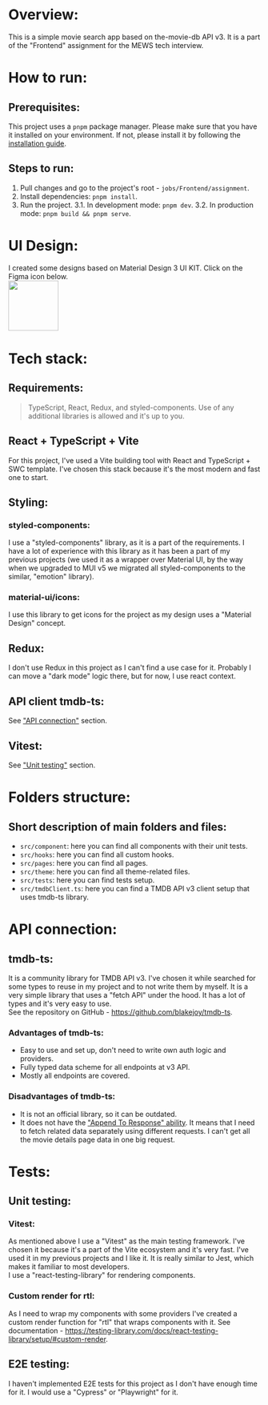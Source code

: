 # Overview:

This is a simple movie search app based on the-movie-db API v3. It is a part of the "Frontend" assignment for the MEWS tech interview.

# How to run:

## Prerequisites:

This project uses a `pnpm` package manager. Please make sure that you have it installed on your environment. If not, please install it by following the [installation guide](https://pnpm.io/installation).

## Steps to run:

1. Pull changes and go to the project's root - `jobs/Frontend/assignment`.
2. Install dependencies: `pnpm install`.
3. Run the project.
   3.1. In development mode: `pnpm dev`.
   3.2. In production mode: `pnpm build && pnpm serve`.

# UI Design:

I created some designs based on Material Design 3 UI KIT. Click on the Figma icon below.<br>
[<img src="https://www.bynder.com/images/meta/meta-figma.jpg" width="100">](<https://www.figma.com/file/gRJTP73ecDzbIUOBvH18fN/Material-3-Design-Kit-(Community)?type=design&node-id=54721%3A26913&mode=design&t=7EhMQFz9oViie8so-1>) <br>

# Tech stack:

## Requirements:

> TypeScript, React, Redux, and styled-components. Use of any additional libraries is allowed and it's up to you.

## React + TypeScript + Vite

For this project, I've used a Vite building tool with React and TypeScript + SWC template. I've chosen this stack because it's the most modern and fast one to start.

## Styling:

### styled-components:

I use a "styled-components" library, as it is a part of the requirements. I have a lot of experience with this library as it has been a part of my previous projects (we used it as a wrapper over Material UI, by the way when we upgraded to MUI v5 we migrated all styled-components to the similar, "emotion" library).

### material-ui/icons:

I use this library to get icons for the project as my design uses a "Material Design" concept.

## Redux:

I don't use Redux in this project as I can't find a use case for it. Probably I can move a "dark mode" logic there, but for now, I use react context.

## API client tmdb-ts:

See ["API connection"](#api-connection) section.

## Vitest:

See ["Unit testing"](#unit-testing) section.

# Folders structure:

## Short description of main folders and files:

- `src/component`: here you can find all components with their unit tests.
- `src/hooks`: here you can find all custom hooks.
- `src/pages`: here you can find all pages.
- `src/theme`: here you can find all theme-related files.
- `src/tests`: here you can find tests setup.
- `src/tmdbClient.ts`: here you can find a TMDB API v3 client setup that uses tmdb-ts library.

# API connection:

## tmdb-ts:

It is a community library for TMDB API v3. I've chosen it while searched for some types to reuse in my project and to not write them by myself. It is a very simple library that uses a "fetch API" under the hood. It has a lot of types and it's very easy to use. <br>
See the repository on GitHub - https://github.com/blakejoy/tmdb-ts.

### Advantages of tmdb-ts:

- Easy to use and set up, don't need to write own auth logic and providers.
- Fully typed data scheme for all endpoints at v3 API.
- Mostly all endpoints are covered.

### Disadvantages of tmdb-ts:

- It is not an official library, so it can be outdated.
- It does not have the ["Append To Response" ability](https://developer.themoviedb.org/docs/append-to-response). It means that I need to fetch related data separately using different requests. I can't get all the movie details page data in one big request.

# Tests:

## Unit testing:

### Vitest:

As mentioned above I use a "Vitest" as the main testing framework. I've chosen it because it's a part of the Vite ecosystem and it's very fast. I've used it in my previous projects and I like it. It is really similar to Jest, which makes it familiar to most developers. <br>
I use a "react-testing-library" for rendering components.

### Custom render for rtl:

As I need to wrap my components with some providers I've created a custom render function for "rtl" that wraps components with it. See documentation - https://testing-library.com/docs/react-testing-library/setup/#custom-render.

## E2E testing:

I haven't implemented E2E tests for this project as I don't have enough time for it. I would use a "Cypress" or "Playwright" for it.
